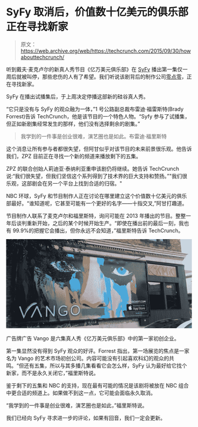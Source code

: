 # SyFy 取消后，价值数十亿美元的俱乐部正在寻找新家 

> 原文：<https://web.archive.org/web/https://techcrunch.com/2015/09/30/howabouttechcrunch/>

听到戴夫·麦克卢尔的新真人秀节目《亿万美元俱乐部》在 [SyFy](https://web.archive.org/web/20221224145225/http://www.syfy.com/) 播出第一集仅一周后就被叫停，那些悲伤的人有了希望。我们听说该剧背后的制作公司[零点零](https://web.archive.org/web/20221224145225/http://zeropointzero.com/)，正在寻找新家。

SyFy 在播出试播集后，于上周决定停播这部新的硅谷真人秀。

“它只是没有与 SyFy 的观众融为一体，”1 号公路副总裁布雷迪·福雷斯特(Brady Forrest)告诉 TechCrunch，他是该节目的一个特色人物。“Syfy 参与了试播集，但正如新剧集经常发生的那样，他们没有选择剩余的剧集。”

> 我学到的一件事是创业很难，演艺圈也是如此。布雷迪·福里斯特

这个消息让所有参与者都很失望，但阿甘似乎对该节目的未来前景很乐观。他告诉我们，ZPZ 目前正在寻找一个新的频道来播放剩下的五集。

ZPZ 的联合创始人莉迪亚·泰纳利亚重申该剧仍将继续。她告诉 TechCrunch 说:“我们很失望，但我们坚信这个系列得到了技术界的巨大支持和赞扬。”"我们很乐观，这部剧会在另一个平台上找到合适的归宿。"

NBC 环球，SyFy 和节目制作人正在讨论在哪里建立这个价值数十亿美元的俱乐部最好。“谁知道呢，它甚至可能有一个更好的名字——十指交叉,”阿甘打趣道。

节目制作人联系了麦克卢尔和福里斯特，询问可能在 2013 年播出的节目。整整一年后谈判重新开始，之后的某个时候开始生产。“即使在播出前的最后一刻，我也有 99.9%的把握它会播出，但你永远不会知道，”福里斯特告诉 TechCrunch。

![Vango](img/0dddaf44f0253cca12863194866de1ef.png)

广告牌广告 Vango 是六集真人秀《亿万美元俱乐部》中的第一家初创企业。

第一集显然没有得到 SyFy 观众的好评。Forrest 指出，第一场展览的焦点是一家名为 Vango 的艺术市场初创公司。内容可能没有引起喜欢科幻的观众的共鸣。“但还有五集，所以与其多播几集看看它会怎么样，SyFy 认为最好给它找个新家，而不是永久关闭它，”福里斯特说。

鉴于剩下的五集和 NBC 的支持，现在最有可能的情况是该剧将被放在 NBC 组合中更合适的频道上。如果做不到这一点，它可能会面临永久取消。

“我学到的一件事是创业很难，演艺圈也是如此，”福里斯特说。

我们已经向 SyFy 寻求进一步的评论，如果有回音，我们一定会更新。